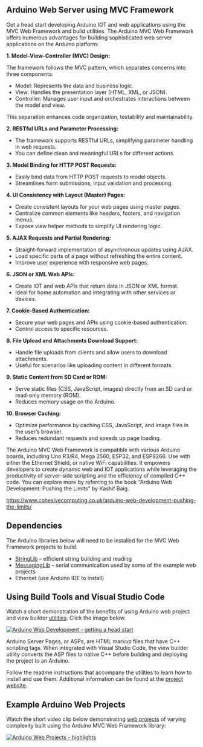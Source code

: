 ## Arduino Web Server using MVC Framework

Get a head start developing Arduino IOT and web applications using the MVC Web Framework and build utilities. The Arduino MVC Web Framework offers numerous advantages for building sophisticated web server applications on the Arduino platform:

**1\. Model-View-Controller (MVC) Design:**

The framework follows the MVC pattern, which separates concerns into three components:

- Model: Represents the data and business logic.
- View: Handles the presentation layer (HTML, XML, or JSON).
- Controller: Manages user input and orchestrates interactions between the model and view.

This separation enhances code organization, testability and maintainability.

**2\. RESTful URLs and Parameter Processing:**

- The framework supports RESTful URLs, simplifying parameter handling in web requests.
- You can define clean and meaningful URLs for different actions.

**3\. Model Binding for HTTP POST Requests:**

- Easily bind data from HTTP POST requests to model objects.
- Streamlines form submissions, input validation and processing.

**4\. UI Consistency with Layout (Master) Pages:**

- Create consistent layouts for your web pages using master pages.
- Centralize common elements like headers, footers, and navigation menus.
- Expose view helper methods to simplify UI rendering logic.

**5\. AJAX Requests and Partial Rendering:**

- Straight-forward implementation of asynchronous updates using AJAX.
- Load specific parts of a page without refreshing the entire content.
- Improve user experience with responsive web pages.

**6\. JSON or XML Web APIs:**

- Create IOT and web APIs that return data in JSON or XML format.
- Ideal for home automation and integrating with other services or devices.

**7\. Cookie-Based Authentication:**

- Secure your web pages and APIs using cookie-based authentication.
- Control access to specific resources.

**8\. File Upload and Attachments Download Support:**

- Handle file uploads from clients and allow users to download attachments.
- Useful for scenarios like uploading content in different formats.

**9\. Static Content from SD Card or ROM:**

- Serve static files (CSS, JavaScript, images) directly from an SD card or read-only memory (ROM).
- Reduces memory usage on the Arduino.

**10\. Browser Caching:**

- Optimize performance by caching CSS, JavaScript, and image files in the user’s browser.
- Reduces redundant requests and speeds up page loading.

The Arduino MVC Web Framework is compatible with various Arduino boards, including Uno R3/R4, Mega 2560, ESP32, and ESP8266. Use with either the Ethernet Shield, or native WiFi capabilities. It empowers developers to create dynamic web and IOT applications while leveraging the productivity of server-side scripting and the efficiency of compiled C++ code. You can explore more by referring to the book “Arduino Web Development: Pushing the Limits” by Kashif Baig.

<https://www.cohesivecomputing.co.uk/arduino-web-development-pushing-the-limits/>

## Dependencies

The Arduino libraries below will need to be installed for the MVC Web Framework projects to build.

- [StringLib](https://github.com/kashif-baig/StringLib) – efficient string building and reading
- [MessagingLib](https://github.com/kashif-baig/MessagingLib) – serial communication used by some of the example web projects
- Ethernet (use Arduino IDE to install)

## Using Build Tools and Visual Studio Code

Watch a short demonstration of the benefits of using Arduino web project and view builder [utilities](https://files.cohesivecomputing.co.uk/mvc/Arduino.MVC.zip). Click the image below.

[![Arduino Web Development - getting a head start](https://img.youtube.com/vi/F2KRuxAnosU/0.jpg)](https://www.youtube.com/watch?v=F2KRuxAnosU)

Arduino Server Pages, or ASPs, are HTML markup files that have C++ scripting tags. When integrated with Visual Studio Code, the view builder utility converts the ASP files to native C++ before building and deploying the project to an Arduino.

Follow the readme instructions that accompany the utilities to learn how to install and use them. Additional information can be found at the [project website](https://www.cohesivecomputing.co.uk/arduino-web-development-pushing-the-limits/#vscode).

## Example Arduino Web Projects

Watch the short video clip below demonstrating [web projects](https://www.cohesivecomputing.co.uk/arduino-web-projects/#beginadvance) of varying complexity built using the Arduino MVC Web Framework library:

[![Arduino Web Projects - highlights](https://img.youtube.com/vi/sBDyV_gpgEA/0.jpg)](https://www.youtube.com/watch?v=)
